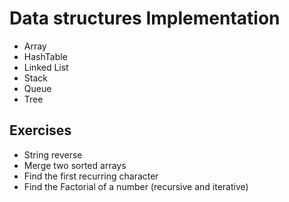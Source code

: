 # Data structures Implementation
* Array
* HashTable
* Linked List
* Stack
* Queue
* Tree


## Exercises
* String reverse
* Merge two sorted arrays
* Find the first recurring character
* Find the Factorial of a number (recursive and iterative)